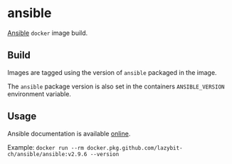 # ansible

[Ansible](https://www.ansible.com/) `docker` image build.

## Build

Images are tagged using the version of `ansible` packaged in the image.

The `ansible` package version is also set in the containers `ANSIBLE_VERSION` environment variable.

## Usage

Ansible documentation is available [online](https://docs.ansible.com/ansible/latest/index.html).

Example: `docker run --rm docker.pkg.github.com/lazybit-ch/ansible/ansible:v2.9.6 --version`
